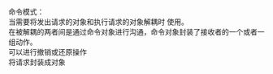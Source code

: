 命令模式：
<br/>
当需要将发出请求的对象和执行请求的对象解耦时 使用。
<br/>
在被解耦的两者间是通过命令对象进行沟通，命令对象封装了接收者的一个或者一组动作。
<br/>
可以进行撤销或还原操作
<br/>
将请求封装成对象
